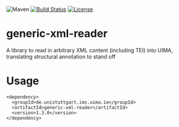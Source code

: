 ![Maven](https://img.shields.io/maven-central/v/de.unistuttgart.ims.uima.io/generic-xml-reader.svg)
[![Build Status](https://travis-ci.org/nilsreiter/generic-xml-reader.svg?branch=master)](https://travis-ci.org/nilsreiter/generic-xml-reader)
[![License](https://img.shields.io/badge/license-Apache%202.0-blue.svg)](https://opensource.org/licenses/Apache-2.0)


# generic-xml-reader
A library to read in arbitrary XML content (including TEI) into UIMA, translating structural annotation to stand off

# Usage
```
<dependency>
  <groupId>de.unistuttgart.ims.uima.io</groupId>
  <artifactId>generic-xml-reader</artifactId>
  <version>1.3.0</version>
</dependency>
```
